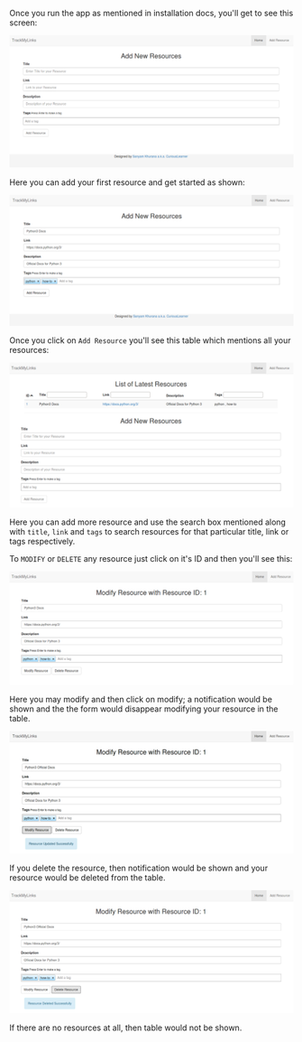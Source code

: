 Once you run the app as mentioned in installation docs, you'll get to see this screen:

![alt text](https://github.com/CuriousLearner/TrackMyLinks/blob/master/docs/screenshots/TML1.png "TrackMyLinks")

Here you can add your first resource and get started as shown:

![alt text](https://github.com/CuriousLearner/TrackMyLinks/blob/master/docs/screenshots/TML2.png "TrackMyLinks")

Once you click on `Add Resource` you'll see this table which mentions all your resources:

![alt text](https://github.com/CuriousLearner/TrackMyLinks/blob/master/docs/screenshots/TML3.png "TrackMyLinks")

Here you can add more resource and use the search box mentioned along with `title`, `link` and `tags` to search resources for that particular title, link or tags respectively.

To `MODIFY` or `DELETE` any resource just click on it's ID and then you'll see this:

![alt text](https://github.com/CuriousLearner/TrackMyLinks/blob/master/docs/screenshots/TML4.png "TrackMyLinks")

Here you may modify and then click on modify; a notification would be shown and the the form would disappear modifying your resource in the table.

![alt text](https://github.com/CuriousLearner/TrackMyLinks/blob/master/docs/screenshots/TML5.png "TrackMyLinks")

If you delete the resource, then notification would be shown and your resource would be deleted from the table.

![alt text](https://github.com/CuriousLearner/TrackMyLinks/blob/master/docs/screenshots/TML6.png "TrackMyLinks")

If there are no resources at all, then table would not be shown.
